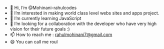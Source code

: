 - 👋 Hi, I’m @Mohinani-rahulcodes
- 👀 I’m interested in making world class level webs sites and apps project.
- 🌱 I’m currently learning JavaScript 
- 💞️ I’m looking for a collaboration with the developer who have very high vision for their future goals :) 
- 📫 How to reach me : rahulmohinani7@gmail.com
- 😄 You can call me roul 


<!---
Mohinani-rahulcodes/Mohinani-rahulcodes is a ✨ special ✨ repository because its `README.md` (this file) appears on your GitHub profile.
You can click the Preview link to take a look at your changes.
--->
